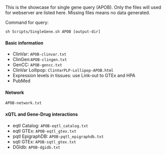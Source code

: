 This is the showcase for single gene query (APOB). Only the files will used for webserver are listed here. Missing files means no data generated.

Command for query: 
```
sh Scripts/SingleGene.sh APOB [output-dir]
```

#### Basic information
  - ClinVar: `APOB-clinvar.txt`
  - ClinGen:`APOB-clingen.txt`
  - GenCC: `APOB-gencc.txt`
  - ClinVar Lollipop: `ClinVarPLP-Lollipop-APOB.html`
  - Expression levels in tissues: use Link-out to GTEx and HPA
  - PubMed

#### Network
`APOB-network.txt`

#### xQTL and Gene-Drug interactions
  - eqtl Catalog: `APOB-eqtl_catalog.txt`
  - eqtl GTEx: `APOB-eqtl_gtex.txt`
  - pqtl EpigraphDB: `APOB-pqtl_epigraphdb.txt`
  - sqtl GTEx: `APOB-sqtl_gtex.txt`
  - DGIdb: `APOB-dgidb.txt`
